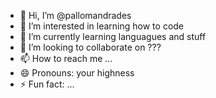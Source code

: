 - 👋 Hi, I’m @pallomandrades
- 👀 I’m interested in learning how to code
- 🌱 I’m currently learning languagues and stuff
- 💞️ I’m looking to collaborate on ???
- 📫 How to reach me ...
- 😄 Pronouns: your highness
- ⚡ Fun fact: ...

<!---
pallomandrades/pallomandrades is a ✨ special ✨ repository because its `README.md` (this file) appears on your GitHub profile.
You can click the Preview link to take a look at your changes.
--->
